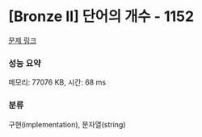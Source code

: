 # [Bronze II] 단어의 개수 - 1152 

[문제 링크](https://www.acmicpc.net/problem/1152) 

### 성능 요약

메모리: 77076 KB, 시간: 68 ms

### 분류

구현(implementation), 문자열(string)

